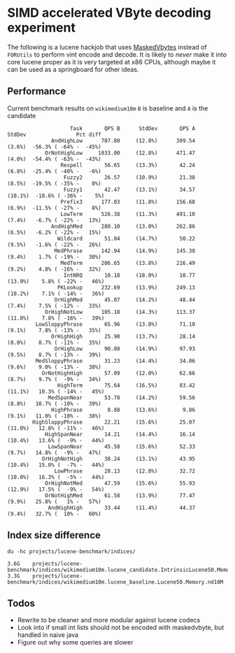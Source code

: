 SIMD accelerated VByte decoding experiment
==========================================

The following is a lucene hackjob that uses [MaskedVbytes](http://maskedvbyte.org/) instead of `FORUtils` to perform vint encode and decode.
It is likely to _never_ make it into core lucene proper as it is very targeted at x86 CPUs, although maybe it can be used as a springboard for other ideas.

Performance
-----------

Current benchmark results on `wikimedium10m`
`B` is baseline and `A` is the candidate

```
                    Task       QPS B      StdDev       QPS A      StdDev                Pct diff
              AndHighLow      707.80     (12.8%)      309.54      (3.6%)  -56.3% ( -64% -  -45%)
            OrNotHighLow     1033.00     (12.8%)      471.47      (4.0%)  -54.4% ( -63% -  -43%)
                 Respell       56.65     (13.3%)       42.24      (6.8%)  -25.4% ( -40% -   -6%)
                  Fuzzy2       26.57     (10.9%)       21.38      (8.5%)  -19.5% ( -35% -    0%)
                  Fuzzy1       42.47     (13.1%)       34.57     (10.1%)  -18.6% ( -36% -    5%)
                 Prefix3      177.03     (11.8%)      156.68      (6.9%)  -11.5% ( -27% -    8%)
                 LowTerm      526.38     (11.3%)      491.10      (7.4%)   -6.7% ( -22% -   13%)
              AndHighMed      280.10     (13.0%)      262.86      (6.5%)   -6.2% ( -22% -   15%)
                Wildcard       51.04     (14.7%)       50.22      (9.5%)   -1.6% ( -22% -   26%)
               MedPhrase      142.94     (14.9%)      145.38      (9.4%)    1.7% ( -19% -   30%)
                 MedTerm      206.65     (13.8%)      216.49      (9.2%)    4.8% ( -16% -   32%)
                  IntNRQ       10.18     (18.0%)       10.77     (13.9%)    5.8% ( -22% -   46%)
                PKLookup      232.69     (13.9%)      249.13     (10.2%)    7.1% ( -14% -   36%)
               OrHighMed       45.07     (14.2%)       48.44      (7.4%)    7.5% ( -12% -   33%)
            OrHighNotLow      105.18     (14.3%)      113.37     (11.8%)    7.8% ( -16% -   39%)
         LowSloppyPhrase       65.96     (13.8%)       71.10      (9.1%)    7.8% ( -13% -   35%)
              OrHighHigh       25.90     (13.7%)       28.14      (8.0%)    8.7% ( -11% -   35%)
               OrHighLow       90.08     (14.9%)       97.93      (9.5%)    8.7% ( -13% -   39%)
         MedSloppyPhrase       31.23     (14.4%)       34.06      (9.6%)    9.0% ( -13% -   38%)
           OrNotHighHigh       57.09     (12.0%)       62.66      (8.7%)    9.7% (  -9% -   34%)
                HighTerm       75.64     (16.5%)       83.42     (11.1%)   10.3% ( -14% -   45%)
             MedSpanNear       53.78     (14.2%)       59.56      (8.8%)   10.7% ( -10% -   39%)
              HighPhrase        8.88     (13.6%)        9.86      (9.1%)   11.0% ( -10% -   38%)
        HighSloppyPhrase       22.21     (15.6%)       25.07     (11.0%)   12.8% ( -11% -   46%)
            HighSpanNear       14.21     (14.4%)       16.14     (10.4%)   13.6% (  -9% -   44%)
             LowSpanNear       45.58     (15.6%)       52.33      (9.7%)   14.8% (  -9% -   47%)
           OrHighNotHigh       38.24     (13.1%)       43.95     (10.4%)   15.0% (  -7% -   44%)
               LowPhrase       28.13     (12.8%)       32.72     (10.0%)   16.3% (  -5% -   44%)
            OrHighNotMed       47.59     (15.6%)       55.93     (12.9%)   17.5% (  -9% -   54%)
            OrNotHighMed       61.58     (13.9%)       77.47      (9.9%)   25.8% (   1% -   57%)
             AndHighHigh       33.44     (11.4%)       44.37      (9.4%)   32.7% (  10% -   60%)
```

Index size difference
---------------------

```
du -hc projects/lucene-benchmark/indices/

3.6G    projects/lucene-benchmark/indices/wikimedium10m.lucene_candidate.IntrinsicLucene50.Memory.nd10M
3.3G    projects/lucene-benchmark/indices/wikimedium10m.lucene_baseline.Lucene50.Memory.nd10M
```


Todos
-----
* Rewrite to be cleaner and more modular against lucene codecs
* Look into if small int lists should not be encoded with maskedvbyte, but handled in naive java
* Figure out why some queries are slower
